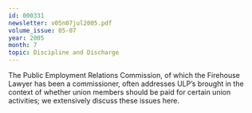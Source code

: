 ```yaml
---
id: 000331
newsletter: v05n07jul2005.pdf
volume_issue: 05-07
year: 2005
month: 7
topic: Discipline and Discharge
---
```


The Public Employment Relations Commission, of which the Firehouse Lawyer has been a commissioner, often addresses ULP’s brought in the context of whether union members should be paid for certain union activities; we extensively discuss these issues here.